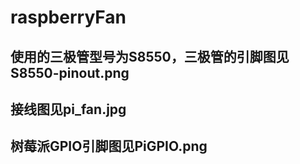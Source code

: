 # raspberryFan
## 使用的三极管型号为S8550，三极管的引脚图见S8550-pinout.png
## 接线图见pi_fan.jpg
## 树莓派GPIO引脚图见PiGPIO.png

